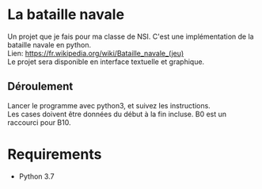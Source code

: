 # La bataille navale

Un projet que je fais pour ma classe de NSI. C'est une implémentation de la bataille navale en python.\
Lien: https://fr.wikipedia.org/wiki/Bataille_navale_(jeu)  
Le projet sera disponible en interface textuelle et graphique.

## Déroulement
Lancer le programme avec python3, et suivez les instructions.\
Les cases doivent être données du début à la fin incluse.
B0 est un raccourci pour B10.

# Requirements
- Python 3.7
